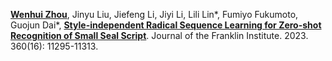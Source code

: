 [**Wenhui Zhou**](https://faculty.hdu.edu.cn/jsjxy/zwh_en/main.htm), Jinyu Liu, Jiefeng Li, Jiyi Li, Lili Lin*, Fumiyo Fukumoto, Guojun Dai*, [**Style-independent Radical Sequence Learning for Zero-shot Recognition of Small Seal Script**](https://doi.org/10.1016/j.jfranklin.2023.09.005). Journal of the Franklin Institute. 2023. 360(16): 11295-11313.

